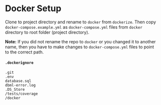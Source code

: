 # Docker Setup

Clone to project directory and rename to `docker` from `dockerize`. Then copy `docker-compose.example.yml` as `docker-compose.yml` files from `docker` directory to root folder (project directory).

**Note:** If you did not rename the repo to `docker` or you changed it to another name, then you have to make changes to `docker-compose.yml` files to point to the correct path.

#### `.dockerignore`
    .git
    .env
    database.sql
    dbml-error.log
    .DS_Store
    /tests/coverage
    /docker

